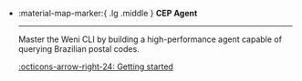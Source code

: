 <div class="grid cards" markdown>

-   :material-map-marker:{ .lg .middle } __CEP Agent__

    ---

    Master the Weni CLI by building a high-performance agent capable of querying Brazilian postal codes.

    [:octicons-arrow-right-24: Getting started](cep-agent.md)

</div>